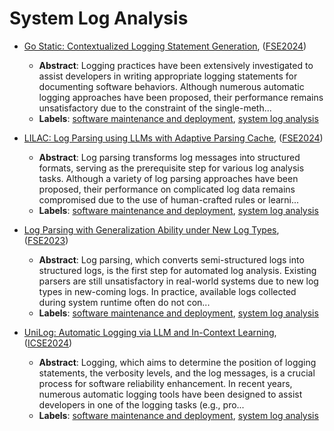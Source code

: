 # System Log Analysis

- [Go Static: Contextualized Logging Statement Generation](../venues/FSE2024/paper_18.md), ([FSE2024](../venues/FSE2024/README.md))

  - **Abstract**: Logging practices have been extensively investigated to assist developers in writing appropriate logging statements for documenting software behaviors. Although numerous automatic logging approaches have been proposed, their performance remains unsatisfactory due to the constraint of the single-meth...
  - **Labels**: [software maintenance and deployment](../../labels/software_maintenance_and_deployment.md), [system log analysis](../../labels/system_log_analysis.md)


- [LILAC: Log Parsing using LLMs with Adaptive Parsing Cache](../venues/FSE2024/paper_15.md), ([FSE2024](../venues/FSE2024/README.md))

  - **Abstract**: Log parsing transforms log messages into structured formats, serving as the prerequisite step for various log analysis tasks. Although a variety of log parsing approaches have been proposed, their performance on complicated log data remains compromised due to the use of human-crafted rules or learni...
  - **Labels**: [software maintenance and deployment](../../labels/software_maintenance_and_deployment.md), [system log analysis](../../labels/system_log_analysis.md)


- [Log Parsing with Generalization Ability under New Log Types](../venues/FSE2023/paper_10.md), ([FSE2023](../venues/FSE2023/README.md))

  - **Abstract**: Log parsing, which converts semi-structured logs into structured logs, is the first step for automated log analysis.  Existing parsers are still unsatisfactory in real-world systems due to new log types in new-coming logs.  In practice, available logs collected during system runtime often do not con...
  - **Labels**: [software maintenance and deployment](../../labels/software_maintenance_and_deployment.md), [system log analysis](../../labels/system_log_analysis.md)


- [UniLog: Automatic Logging via LLM and In-Context Learning](../venues/ICSE2024/paper_1.md), ([ICSE2024](../venues/ICSE2024/README.md))

  - **Abstract**: Logging, which aims to determine the position of logging statements, the verbosity levels, and the log messages, is a crucial process for software reliability enhancement. In recent years, numerous automatic logging tools have been designed to assist developers in one of the logging tasks (e.g., pro...
  - **Labels**: [software maintenance and deployment](../../labels/software_maintenance_and_deployment.md), [system log analysis](../../labels/system_log_analysis.md)
